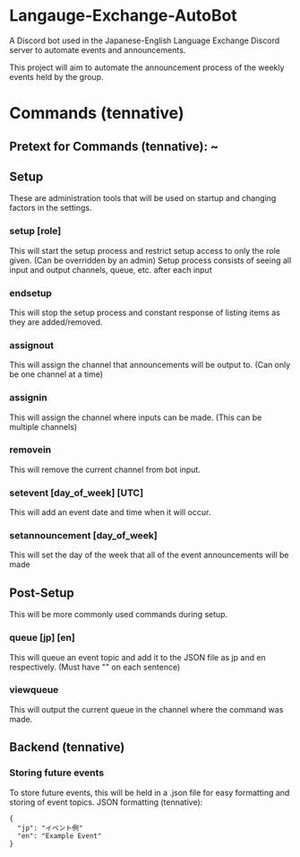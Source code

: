 # Langauge-Exchange-AutoBot
A Discord bot used in the Japanese-English Language Exchange Discord server to automate events and announcements.

This project will aim to automate the announcement process of the weekly events held by the group. 

# Commands (tennative)
## Pretext for Commands (tennative): ~


## Setup
These are administration tools that will be used on startup and changing factors in the settings.

### setup [role]
This will start the setup process and restrict setup access to only the role given. (Can be overridden by an admin)
Setup process consists of seeing all input and output channels, queue, etc. after each input

### endsetup
This will stop the setup process and constant response of listing items as they are added/removed.

### assignout
This will assign the channel that announcements will be output to. (Can only be one channel at a time)

### assignin
This will assign the channel where inputs can be made. (This can be multiple channels)

### removein
This will remove the current channel from bot input.

### setevent [day_of_week] [UTC]
This will add an event date and time when it will occur. 

### setannouncement [day_of_week]
This will set the day of the week that all of the event announcements will be made


## Post-Setup
This will be more commonly used commands during setup.

### queue [jp] [en]
This will queue an event topic and add it to the JSON file as jp and en respectively. (Must have "" on each sentence)

### viewqueue
This will output the current queue in the channel where the command was made.


## Backend (tennative)

### Storing future events
To store future events, this will be held in a .json file for easy formatting and storing of event topics.
JSON formatting (tennative):
```
{
  "jp": "イベント例"
  "en": "Example Event"
}
```
